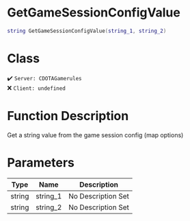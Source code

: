 # GetGameSessionConfigValue
```lua
string GetGameSessionConfigValue(string_1, string_2)
```
# Class
✔️ `Server: CDOTAGamerules`  
❌ `Client: undefined`  

# Function Description
Get a string value from the game session config (map options)
# Parameters
Type|Name|Description
--|--|--
string|string_1|No Description Set
string|string_2|No Description Set
